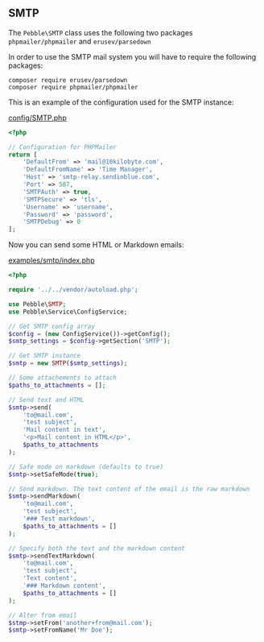 ## SMTP

The `Pebble\SMTP` class uses the following two packages `phpmailer/phpmailer` and `erusev/parsedown` 

In order to use the SMTP mail system you will have to require the following packages: 

    composer require erusev/parsedown
    composer require phpmailer/phpmailer

This is an example of the configuration used for the SMTP instance: 

<a href='https://github.com/diversen/pebble-framework-docs/blob/main/config/SMTP.php' target='_blank'>config/SMTP.php</a>

~~~php
<?php

// Configuration for PHPMailer
return [
    'DefaultFrom' => 'mail@10kilobyte.com',
    'DefaultFromName' => 'Time Manager',
    'Host' => 'smtp-relay.sendinblue.com',
    'Port' => 587,
    'SMTPAuth' => true,
    'SMTPSecure' => 'tls',
    'Username' => 'username',
    'Password' => 'password',
    'SMTPDebug' => 0
];

~~~

Now you can send some HTML or Markdown emails: 

<a href='https://github.com/diversen/pebble-framework-docs/blob/main/examples/smtp/index.php' target='_blank'>examples/smtp/index.php</a>

~~~php
<?php

require '../../vendor/autoload.php';

use Pebble\SMTP;
use Pebble\Service\ConfigService;

// Get SMTP config array
$config = (new ConfigService())->getConfig();
$smtp_settings = $config->getSection('SMTP');

// Get SMTP instance
$smtp = new SMTP($smtp_settings);

// Some attachements to attach
$paths_to_attachments = [];

// Send text and HTML
$smtp->send(
    'to@mail.com',
    'test subject',
    'Mail content in text',
    '<p>Mail content in HTML</p>',
    $paths_to_attachments
);

// Safe mode on markdown (defaults to true)
$smtp->setSafeMode(true);

// Send markdown. The text content of the email is the raw markdown
$smtp->sendMarkdown(
    'to@mail.com',
    'test subject',
    '### Test markdown',
    $paths_to_attachments = []
);

// Specify both the text and the markdown content
$smtp->sendTextMarkdown(
    'to@mail.com',
    'test subject',
    'Text content',
    '### Markdown content',
    $paths_to_attachments = []
);

// Alter from email
$stmp->setFrom('another+from@mail.com');
$smtp->setFromName('Mr Doe');

~~~


